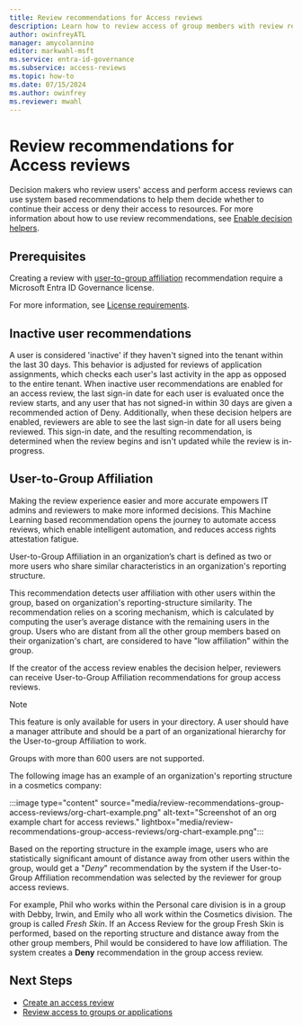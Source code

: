 ```yaml
---
title: Review recommendations for Access reviews
description: Learn how to review access of group members with review recommendations in Microsoft Entra access reviews.
author: owinfreyATL
manager: amycolannino
editor: markwahl-msft
ms.service: entra-id-governance
ms.subservice: access-reviews
ms.topic: how-to
ms.date: 07/15/2024
ms.author: owinfrey
ms.reviewer: mwahl
---
```


# Review recommendations for Access reviews 

Decision makers who review users' access and perform access reviews can use system based recommendations to help them decide whether to continue their access or deny their access to resources. For more information about how to use review recommendations, see [Enable decision helpers](create-access-review.md#next-settings).

## Prerequisites
 
Creating a review with [user-to-group affiliation](#user-to-group-affiliation) recommendation require a Microsoft Entra ID Governance license.
 
For more information, see [License requirements](access-reviews-overview.md#license-requirements).

## Inactive user recommendations

A user is considered 'inactive' if they haven't signed into the tenant within the last 30 days. This behavior is adjusted for reviews of application assignments, which checks each user's last activity in the app as opposed to the entire tenant. When inactive user recommendations are enabled for an access review, the last sign-in date for each user is evaluated once the review starts, and any user that has not signed-in within 30 days are given a recommended action of Deny. Additionally, when these decision helpers are enabled, reviewers are able to see the last sign-in date for all users being reviewed. This sign-in date, and the resulting recommendation, is determined when the review begins and isn't updated while the review is in-progress.

## User-to-Group Affiliation

Making the review experience easier and more accurate empowers IT admins and reviewers to make more informed decisions. This Machine Learning based recommendation opens the journey to automate access reviews, which enable intelligent automation, and reduces access rights attestation fatigue.

User-to-Group Affiliation in an organization’s chart is defined as two or more users who share similar characteristics in an organization's reporting structure.

This recommendation detects user affiliation with other users within the group, based on organization's reporting-structure similarity. The recommendation relies on a scoring mechanism, which is calculated by computing the user’s average distance with the remaining users in the group. Users who are distant from all the other group members based on their organization's chart, are considered to have "low affiliation" within the group.

If the creator of the access review enables the decision helper, reviewers can receive User-to-Group Affiliation recommendations for group access reviews.

> [!NOTE]
> This feature is only available for users in your directory. A user should have a manager attribute and should be a part of an organizational hierarchy for the User-to-group Affiliation to work.
>
>Groups with more than 600 users are not supported.

The following image has an example of an organization's reporting structure in a cosmetics company: 

:::image type="content" source="media/review-recommendations-group-access-reviews/org-chart-example.png" alt-text="Screenshot of an org example chart for access reviews." lightbox="media/review-recommendations-group-access-reviews/org-chart-example.png":::

Based on the reporting structure in the example image, users who are statistically significant amount of distance away from other users within the group, would get a "*Deny*" recommendation by the system if the User-to-Group Affiliation recommendation was selected by the reviewer for group access reviews. 

For example, Phil who works within the Personal care division is in a group with Debby, Irwin, and Emily who all work within the Cosmetics division. The group is called *Fresh Skin*. If an Access Review for the group Fresh Skin is performed, based on the reporting structure and distance away from the other group members, Phil would be considered to have low affiliation. The system creates a **Deny** recommendation in the group access review.

## Next Steps
- [Create an access review](create-access-review.md)
- [Review access to groups or applications](perform-access-review.md)
